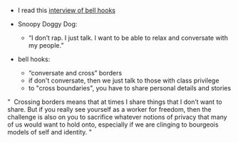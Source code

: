 
* I read this [interview of bell hooks](https://bombmagazine.org/articles/1994/07/01/bell-hooks/?utm_source=chatgpt.com&curius=4403)

* Snoopy Doggy Dog:
	* “I don’t rap. I just talk. I want to be able to relax and conversate with my people.” 

* bell hooks:
	* “conversate and cross” borders 
	* if don't conversate, then we just talk to those with class privilege
	* to "cross boundaries", you have to share personal details and stories

"  Crossing borders means that at times I share things that I don’t want to share. But if you really see yourself as a worker for freedom, then the challenge is also on you to sacrifice whatever notions of privacy that many of us would want to hold onto, especially if we are clinging to bourgeois models of self and identity. "